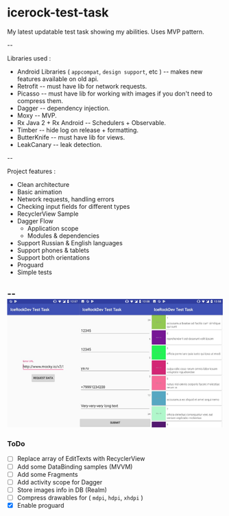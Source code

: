# icerock-test-task

My latest updatable test task showing my abilities. Uses MVP pattern. 

--

Libraries used :

* Android Libraries ( `appcompat`, `design support`, etc ) -- makes new features available on old api.
* Retrofit -- must have lib for network requests.
* Picasso -- must have lib for working with images if you don't need to compress them.
* Dagger -- dependency injection.
* Moxy -- MVP.
* Rx Java 2 + Rx Android -- Schedulers + Observable.
* Timber -- hide log on release + formatting.
* ButterKnife -- must have lib for views.
* LeakCanary -- leak detection.

--

Project features :

* Clean architecture
* Basic animation
* Network requests, handling errors
* Checking input fields for different types
* RecyclerView Sample
* Dagger Flow
	* Application scope
	* Modules & dependencies
* Support Russian & English languages
* Support phones & tablets
* Support both orientations
* Proguard
* Simple tests
	
--
![screenshots](https://raw.githubusercontent.com/spurd0/icerock-test-task/master/icerock.jpg "Screenshots")
--

### ToDo

- [ ] Replace array of EditTexts with RecyclerView
- [ ] Add some DataBinding samples (MVVM)
- [ ] Add some Fragments
- [ ] Add activity scope for Dagger
- [ ] Store images info in DB (Realm)
- [ ] Compress drawables for ( `mdpi`, `hdpi`, `xhdpi` )
- [x] Enable proguard
